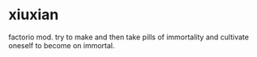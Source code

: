 # xiuxian
factorio mod. try to make and then take pills of immortality and cultivate oneself to become on immortal.
